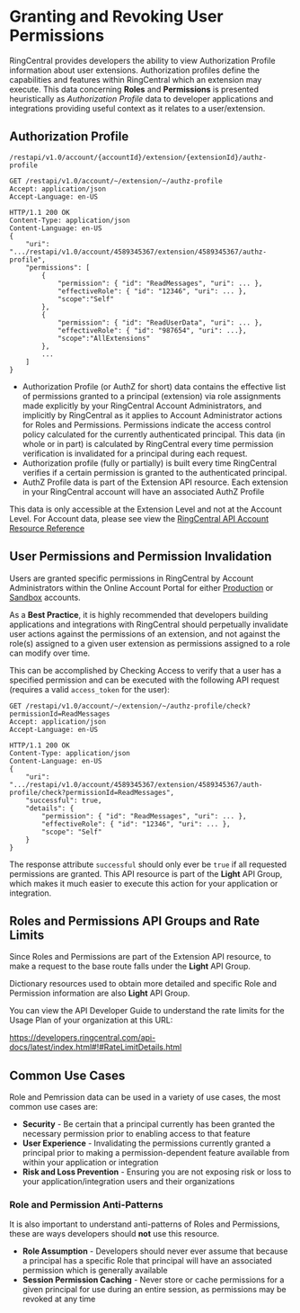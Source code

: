 # Granting and Revoking User Permissions

RingCentral provides developers the ability to view Authorization Profile information about user extensions. Authorization profiles define the capabilities and features within RingCentral which an extension may execute. This data concerning **Roles** and **Permissions** is presented heuristically as *Authorization Profile* data to developer applications and integrations providing useful context as it relates to a user/extension.

## Authorization Profile

`/restapi/v1.0/account/{accountId}/extension/{extensionId}/authz-profile`

```http
GET /restapi/v1.0/account/~/extension/~/authz-profile
Accept: application/json
Accept-Language: en-US
```

```http
HTTP/1.1 200 OK
Content-Type: application/json
Content-Language: en-US
{
    "uri": ".../restapi/v1.0/account/4589345367/extension/4589345367/authz-profile",
    "permissions": [
        {
            "permission": { "id": "ReadMessages", "uri": ... }, 
            "effectiveRole": { "id": "12346", "uri": ... }, 
            "scope":"Self"
        },
        {
            "permission": { "id": "ReadUserData", "uri": ... }, 
            "effectiveRole": { "id": "987654", "uri": ...}, 
            "scope":"AllExtensions"
        },
        ...
    ]
}
```

* Authorization Profile (or AuthZ for short) data contains the effective list of permissions granted to a principal (extension) via role assignments made explicitly by your RingCentral Account Administrators, and implicitly by RingCentral as it applies to Account Administrator actions for Roles and Permissions. Permissions indicate the access control policy calculated for the currently authenticated  principal. This data (in whole or in part) is calculated by RingCentral every time permission verification is invalidated for a principal during each request.
* Authorization profile (fully or partially) is built every time RingCentral verifies if a certain permission is granted to the authenticated principal.
* AuthZ Profile data is part of the Extension API resource. Each extension in your RingCentral account will have an associated AuthZ Profile

<div class="alert alert-info" role="alert">
This data is only accessible at the Extension Level and not at the Account Level. For Account data, please see view the <a href="https://developers.ringcentral.com/api-docs/latest/index.html#!#RefAccount.html">RingCentral API Account Resource Reference</a>
</div>

## User Permissions and Permission Invalidation

Users are granted specific permissions in RingCentral by Account Administrators within the Online Account Portal for either [Production](https://service.ringcentral.com) or [Sandbox](https://service.devtest.ringcentral.com) accounts.

As a **Best Practice**, it is highly recommended that developers building applications and integrations with RingCentral should perpetually invalidate user actions against the permissions of an extension, and not against the role(s) assigned to a given user extension as permissions assigned to a role can modify over time.

This can be accomplished by Checking Access to verify that a user has a specified permission and can be executed with the following API request (requires a valid `access_token` for the user):

```http
GET /restapi/v1.0/account/~/extension/~/authz-profile/check?permissionId=ReadMessages
Accept: application/json
Accept-Language: en-US
```
```http
HTTP/1.1 200 OK
Content-Type: application/json
Content-Language: en-US
{
    "uri": ".../restapi/v1.0/account/4589345367/extension/4589345367/auth-profile/check?permissionId=ReadMessages",
    "successful": true,
    "details": {
        "permission": { "id": "ReadMessages", "uri": ... },
        "effectiveRole": { "id": "12346", "uri": ... },
        "scope": "Self"
    }
}
```

The response attribute `successful` should only ever be `true` if all requested permissions are granted. This API resource is part of the **Light** API Group, which makes it much easier to execute this action for your application or integration.

## Roles and Permissions API Groups and Rate Limits

Since Roles and Permissions are part of the Extension API resource, to make a request to the base route falls under the **Light** API Group.

Dictionary resources used to obtain more detailed and specific Role and Permission information are also **Light** API Group.

You can view the API Developer Guide to understand the rate limits for the Usage Plan of your organization at this URL:

https://developers.ringcentral.com/api-docs/latest/index.html#!#RateLimitDetails.html

## Common Use Cases

Role and Pemrission data can be used in a variety of use cases, the most common use cases are:

* **Security** - Be certain that a principal currently has been granted the necessary permission prior to enabling access to that feature
* **User Experience** - Invalidating the permissions currently granted a principal prior to making a permission-dependent feature available from within your application or integration
* **Risk and Loss Prevention** - Ensuring you are not exposing risk or loss to your application/integration users and their organizations

### Role and Permission Anti-Patterns

It is also important to understand anti-patterns of Roles and Permissions, these are ways developers should **not** use this resource.

* **Role Assumption** - Developers should never ever assume that because a principal has a specific Role that principal will have an associated permission which is generally available
* **Session Permission Caching** - Never store or cache permissions for a given principal for use during an entire session, as permissions may be revoked at any time
